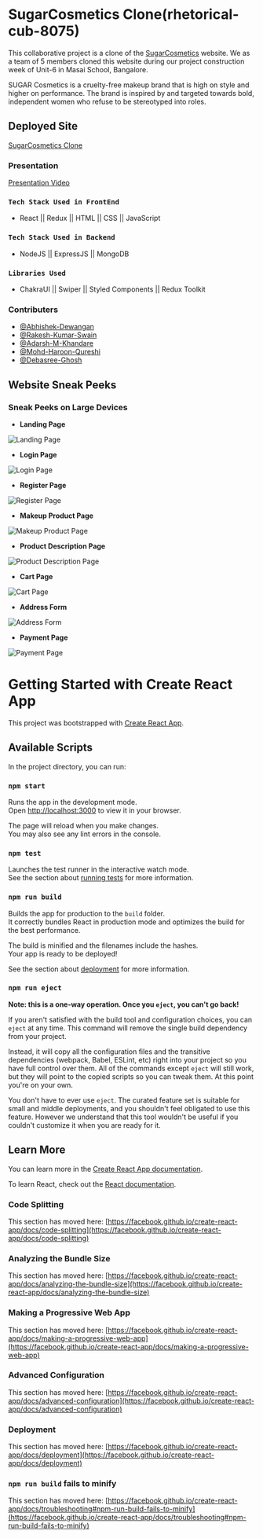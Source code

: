 # SugarCosmetics Clone(rhetorical-cub-8075)

This collaborative project is a clone of the [SugarCosmetics](https://sugarcosmetics.com/) website. We as a team of 5 members cloned this website during our project construction week of Unit-6 in Masai School, Bangalore.

SUGAR Cosmetics is a cruelty-free makeup brand that is high on style and higher on performance. The brand is inspired by and targeted towards bold, independent women who refuse to be stereotyped into roles.

## Deployed Site

[SugarCosmetics Clone](https://sugarcosmeticnem201.netlify.app/)

### Presentation

[Presentation Video](https://drive.google.com/file/d/1y6T2wkl-xWzEMbch7AIP4pWUFPqsjnol/view?usp=sharing)


### `Tech Stack Used in FrontEnd`

- React || Redux || HTML || CSS || JavaScript

### `Tech Stack Used in Backend`

- NodeJS || ExpressJS || MongoDB 

### `Libraries Used`

- ChakraUI || Swiper || Styled Components || Redux Toolkit 

### Contributers

- [@Abhishek-Dewangan](https://github.com/Abhishek-Dewangan)
- [@Rakesh-Kumar-Swain](https://github.com/SWAIN1998)
- [@Adarsh-M-Khandare](https://github.com/AdarshKhandare)
- [@Mohd-Haroon-Qureshi](https://github.com/HarshVardhan-dev)
- [@Debasree-Ghosh](https://github.com/Debasree-3031999)

## Website Sneak Peeks

### Sneak Peeks on Large Devices

- **Landing Page**

![Landing Page](./Website%20Sneak%20Peeks/Landing%20Page%201.png?raw=true)

- **Login Page**

![Login Page](./Website%20Sneak%20Peeks/Login.png?raw=true)

- **Register Page**

![Register Page](./Website%20Sneak%20Peeks/Register.png?raw=true)

- **Makeup Product Page**

![Makeup Product Page](./Website%20Sneak%20Peeks/Makup.png)


- **Product Description Page**

![Product Description Page](./Website%20Sneak%20Peeks/Description.png?raw=true)

- **Cart Page**

![Cart Page](./Website%20Sneak%20Peeks/Cart.png?raw=true)

- **Address Form**

![Address Form](./Website%20Sneak%20Peeks/Address.png?raw=true)

- **Payment Page**

![Payment Page](./Website%20Sneak%20Peeks/Payment.png?raw=true)


# Getting Started with Create React App

This project was bootstrapped with [Create React App](https://github.com/facebook/create-react-app).

## Available Scripts

In the project directory, you can run:

### `npm start`

Runs the app in the development mode.\
Open [http://localhost:3000](http://localhost:3000) to view it in your browser.

The page will reload when you make changes.\
You may also see any lint errors in the console.

### `npm test`

Launches the test runner in the interactive watch mode.\
See the section about [running tests](https://facebook.github.io/create-react-app/docs/running-tests) for more information.

### `npm run build`

Builds the app for production to the `build` folder.\
It correctly bundles React in production mode and optimizes the build for the best performance.

The build is minified and the filenames include the hashes.\
Your app is ready to be deployed!

See the section about [deployment](https://facebook.github.io/create-react-app/docs/deployment) for more information.

### `npm run eject`

**Note: this is a one-way operation. Once you `eject`, you can't go back!**

If you aren't satisfied with the build tool and configuration choices, you can `eject` at any time. This command will remove the single build dependency from your project.

Instead, it will copy all the configuration files and the transitive dependencies (webpack, Babel, ESLint, etc) right into your project so you have full control over them. All of the commands except `eject` will still work, but they will point to the copied scripts so you can tweak them. At this point you're on your own.

You don't have to ever use `eject`. The curated feature set is suitable for small and middle deployments, and you shouldn't feel obligated to use this feature. However we understand that this tool wouldn't be useful if you couldn't customize it when you are ready for it.

## Learn More

You can learn more in the [Create React App documentation](https://facebook.github.io/create-react-app/docs/getting-started).

To learn React, check out the [React documentation](https://reactjs.org/).

### Code Splitting

This section has moved here: [https://facebook.github.io/create-react-app/docs/code-splitting](https://facebook.github.io/create-react-app/docs/code-splitting)

### Analyzing the Bundle Size

This section has moved here: [https://facebook.github.io/create-react-app/docs/analyzing-the-bundle-size](https://facebook.github.io/create-react-app/docs/analyzing-the-bundle-size)

### Making a Progressive Web App

This section has moved here: [https://facebook.github.io/create-react-app/docs/making-a-progressive-web-app](https://facebook.github.io/create-react-app/docs/making-a-progressive-web-app)

### Advanced Configuration

This section has moved here: [https://facebook.github.io/create-react-app/docs/advanced-configuration](https://facebook.github.io/create-react-app/docs/advanced-configuration)

### Deployment

This section has moved here: [https://facebook.github.io/create-react-app/docs/deployment](https://facebook.github.io/create-react-app/docs/deployment)

### `npm run build` fails to minify

This section has moved here: [https://facebook.github.io/create-react-app/docs/troubleshooting#npm-run-build-fails-to-minify](https://facebook.github.io/create-react-app/docs/troubleshooting#npm-run-build-fails-to-minify)


